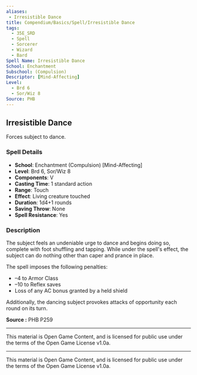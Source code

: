 ```yaml
---
aliases:
 - Irresistible Dance
title: Compendium/Basics/Spell/Irresistible Dance
tags:  
  - 35E_SRD  
  - Spell  
  - Sorcerer  
  - Wizard  
  - Bard  
Spell Name: Irresistible Dance
School: Enchantment
Subschool: (Compulsion)
Descriptor: [Mind-Affecting]
Level:  
  - Brd 6  
  - Sor/Wiz 8  
Source: PHB
---
```


## Irresistible Dance

Forces subject to dance.

### Spell Details

- **School**: Enchantment (Compulsion) [Mind-Affecting]  
- **Level**: Brd 6, Sor/Wiz 8  
- **Components**: V  
- **Casting Time**: 1 standard action  
- **Range**: Touch  
- **Effect**: Living creature touched  
- **Duration**: 1d4+1 rounds  
- **Saving Throw**: None  
- **Spell Resistance**: Yes  

### Description

The subject feels an undeniable urge to dance and begins doing so, complete with foot shuffling and tapping. While under the spell's effect, the subject can do nothing other than caper and prance in place.

The spell imposes the following penalties:
- –4 to Armor Class  
- –10 to Reflex saves  
- Loss of any AC bonus granted by a held shield  

Additionally, the dancing subject provokes attacks of opportunity each round on its turn.


**Source :** PHB P259

---

This material is Open Game Content, and is licensed for public use under  
the terms of the Open Game License v1.0a.

---

This material is Open Game Content, and is licensed for public use under the terms of the Open Game License v1.0a.
